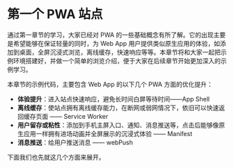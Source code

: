 # 第一个 PWA 站点

通过第一章节的学习，大家已经对 PWA 的一些基础概念有所了解。它的出现主要是希望能够在保证轻量的同时，为 Web App 用户提供类似原生应用的体验，如添加到桌面，全屏沉浸式浏览，离线缓存，快速响应等等。本章节将和大家一起把示例环境搭建好，并做一个简单的浏览介绍，便于大家在后续章节开始更加深入的示例学习。

本章节的示例代码，主要包含 Web App 的以下几个 PWA 方面的优化提升：

- **体验提升**：进入站点快速响应，避免长时间白屏等待时间——App Shell
- **离线缓存**：使站点拥有离线缓存能力，在断网或弱网情况下，依旧可以快速返回缓存页面 —— Service Worker
- **用户留存或粘性**：添加到手机主屏入口、通知、消息推送等，点击后能够像原生应用一样拥有进场动画并全屏展示的沉浸式体验 —— Manifest
- **消息推送**：给用户推送消息 —— webPush

下面我们也先就这几个方面来展开。




